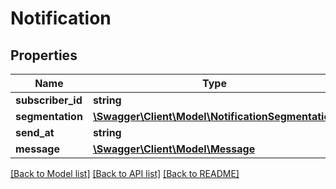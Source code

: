 # Notification

## Properties
Name | Type | Description | Notes
------------ | ------------- | ------------- | -------------
**subscriber_id** | **string** |  | [optional] 
**segmentation** | [**\Swagger\Client\Model\NotificationSegmentation**](NotificationSegmentation.md) |  | [optional] 
**send_at** | **string** |  | [optional] 
**message** | [**\Swagger\Client\Model\Message**](Message.md) |  | 

[[Back to Model list]](../README.md#documentation-for-models) [[Back to API list]](../README.md#documentation-for-api-endpoints) [[Back to README]](../README.md)


